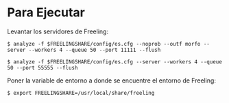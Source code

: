 Para Ejecutar
===============

Levantar los servidores de Freeling:

    $ analyze -f $FREELINGSHARE/config/es.cfg --noprob --outf morfo --server --workers 4 --queue 50 --port 11111 --flush

    $ analyze -f $FREELINGSHARE/config/es.cfg --server --workers 4 --queue 50 --port 55555 --flush
    
Poner la variable de entorno a donde se encuentre el entorno de Freeling:

    $ export FREELINGSHARE=/usr/local/share/freeling
